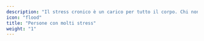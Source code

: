 ```yaml
---
description: "Il stress cronico è un carico per tutto il corpo. Chi non riesce a ridurre lo stress desidera proteggersi contro lesioni alla salute mediante una prevenzione ottimale."
icon: "flood"
title: "Persone con molti stress"
weight: "1"
---
```


